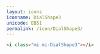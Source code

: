 ```yaml
---
layout: icons
iconname: DialShape3
unicode: EB51
permalink: /icon/DialShape3/
---
```


``` html
<i class="mi mi-DialShape3"></i>
```
